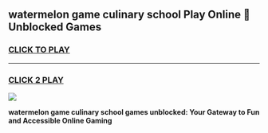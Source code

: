 
## watermelon game culinary school Play Online 👋 Unblocked Games
<h3>
<a href="https://news.freeplayer.one?title=watermelon_game_culinary_school&ref=17GH">CLICK TO PLAY</a></h3>
<hr>

<h3>
<a href="https://news.freeplayer.one?title=watermelon_game_culinary_school&ref=17GH">CLICK 2 PLAY</a>
  
</h3>

<a href="https://news.freeplayer.one?title=watermelon_game_culinary_school&ref=17GH/"><img src="https://clearcache.store/games.png"></a>


**watermelon game culinary school games unblocked: Your Gateway to Fun and Accessible Online Gaming**
